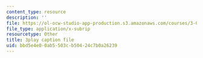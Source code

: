 ```yaml
---
content_type: resource
description: ''
file: https://ol-ocw-studio-app-production.s3.amazonaws.com/courses/3-054-cellular-solids-structure-properties-and-applications-spring-2015/bbd5e4e00ab5503cb50424c7b0a26239_v73uMp1fPjM.vtt
file_type: application/x-subrip
resourcetype: Other
title: 3play caption file
uid: bbd5e4e0-0ab5-503c-b504-24c7b0a26239
---
```

